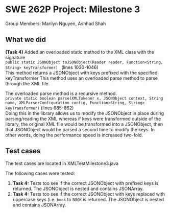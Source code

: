 # SWE 262P Project: Milestone 3 
Group Members: Marilyn Nguyen, Ashhad Shah

## What we did
**(Task 4)** Added an overloaded static method to the XML class with the signature \
```public static JSONObject toJSONObject(Reader reader, Function<String, String> keyTransformer) ``` (lines 1030-1046) \
This method returns a JSONObject with keys prefixed with the specified keyTransformer This method uses an overloaded parse method to parse through the XML file.
	
The overloaded parse method is a recursive method. \
	```private static boolean parse(XMLTokener x, JSONObject context, String name, XMLParserConfiguration config, Function<String, String> keyTransformer)``` (lines 685-862) \
Doing this in the library allows us to modify the JSONObject in place during parsing/reading the XML whereas if keys were transformed outside of the library, the original XML file would be transformed into a JSONObject, then that JSONObject would be parsed a second time to modify the keys. In other words, doing the performance speed is increased two-fold.

## Test cases
The test cases are located in XMLTestMilestone3.java

The following cases were tested:

1. **Task 4:** Tests too see if the correct JSONObject with prefixed keys is returned. The JSONObject is nested and contains JSONArray.
2. **Task 4:** Tests too see if the correct JSONObject with keys replaced with uppercase keys (i.e. ```book``` to ```BOOK``` is returned. The JSONObject is nested and contains JSONArray.